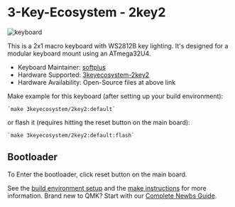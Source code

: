 # 3-Key-Ecosystem - 2key2

![keyboard](https://i.imgur.com/IJ1Zyc7.jpeg)

This is a 2x1 macro keyboard with WS2812B key lighting.
It's designed for a modular keyboard mount using an ATmega32U4.

* Keyboard Maintainer: [softplus](https://github.com/softplus)
* Hardware Supported: [3keyecosystem-2key2](https://github.com/softplus/3keyecosystem/tree/main/2key2)
* Hardware Availability: Open-Source files at above link

Make example for this keyboard (after setting up your build environment):

    `make 3keyecosystem/2key2:default`

or flash it (requires hitting the reset button on the main board):

    `make 3keyecosystem/2key2:default:flash`

## Bootloader

To Enter the bootloader, click reset button on the main board.

See the [build environment setup](https://docs.qmk.fm/#/getting_started_build_tools) and the [make instructions](https://docs.qmk.fm/#/getting_started_make_guide) for more information. Brand new to QMK? Start with our [Complete Newbs Guide](https://docs.qmk.fm/#/newbs).
